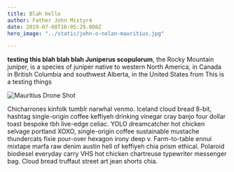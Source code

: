 ```yaml
---
title: Blah hello
author: Father John Mistyr4
date: 2019-07-08T16:05:29.000Z
hero_image: "../static/john-o-nolan-mauritius.jpg"

---
```

**testing this blah blah blah Juniperus scopulorum**, the Rocky Mountain juniper, is a species of juniper native to western North America, in Canada in British Columbia and southwest Alberta, in the United States from This is a testing things

![Mauritius Drone Shot](../static/julia-joppien.jpg)

Chicharrones kinfolk tumblr narwhal venmo. Iceland cloud bread 8-bit, hashtag single-origin coffee keffiyeh drinking vinegar cray banjo four dollar toast bespoke tbh live-edge celiac. YOLO dreamcatcher hot chicken selvage portland XOXO, single-origin coffee sustainable mustache thundercats fixie pour-over hexagon irony deep v. Farm-to-table ennui mixtape marfa raw denim austin hell of keffiyeh chia prism ethical. Polaroid biodiesel everyday carry VHS hot chicken chartreuse typewriter messenger bag. Cloud bread truffaut street art jean shorts chia.